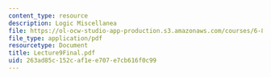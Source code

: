 ```yaml
---
content_type: resource
description: Logic Miscellanea
file: https://ol-ocw-studio-app-production.s3.amazonaws.com/courses/6-825-techniques-in-artificial-intelligence-sma-5504-fall-2002/263ad85c152caf1ee707e7cb616f0c99_Lecture9Final.pdf
file_type: application/pdf
resourcetype: Document
title: Lecture9Final.pdf
uid: 263ad85c-152c-af1e-e707-e7cb616f0c99
---
```

